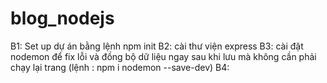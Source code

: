 # blog_nodejs
B1: Set up dự án bằng lệnh npm init
B2: cài thư viện express
B3: cài đặt nodemon để fix lỗi và đồng bộ dữ liệu ngay sau khi lưu mà không cần phải chạy lại trang (lệnh : npm i nodemon --save-dev)
B4:
